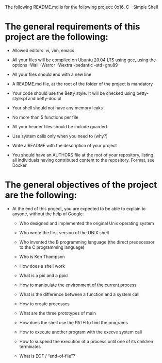 The following README.md is for the following project: 0x16. C - Simple Shell


# The general requirements of this project are the following:

- Allowed editors: vi, vim, emacs

- All your files will be compiled on Ubuntu 20.04 LTS using gcc, using the options -Wall -Werror -Wextra -pedantic -std=gnu89

- All your files should end with a new line

- A README.md file, at the root of the folder of the project is mandatory

- Your code should use the Betty style. It will be checked using betty-style.pl and betty-doc.pl

- Your shell should not have any memory leaks

- No more than 5 functions per file

- All your header files should be include guarded

- Use system calls only when you need to (why?)

- Write a README with the description of your project

- You should have an AUTHORS file at the root of your repository, listing all individuals having contributed content to the repository. Format, see Docker.



# The general objectives of the project are the following:

- At the end of this project, you are expected to be able to explain to anyone, without the help of Google:

    - Who designed and implemented the original Unix operating system

    - Who wrote the first version of the UNIX shell
    
    - Who invented the B programming language (the direct predecessor to the C programming language)

    - Who is Ken Thompson

    - How does a shell work

    - What is a pid and a ppid

    - How to manipulate the environment of the current process

    - What is the difference between a function and a system call

    - How to create processes

    - What are the three prototypes of main

    - How does the shell use the PATH to find the programs

    - How to execute another program with the execve system call

    - How to suspend the execution of a process until one of its children terminates

    - What is EOF / “end-of-file”?
